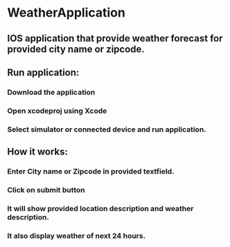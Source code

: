 # WeatherApplication

## IOS application that provide weather forecast for provided city name or zipcode.

## Run application:
### Download the application
### Open xcodeproj using Xcode
### Select simulator or connected device and run application.

## How it works:
### Enter City name or Zipcode in provided textfield.
### Click on submit button
### It will show provided location description and weather description.
### It also display weather of next 24 hours.
